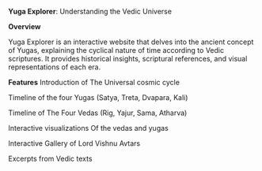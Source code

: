 **Yuga Explorer**: Understanding the Vedic Universe

**Overview**

Yuga Explorer is an interactive website that delves into the ancient concept of Yugas, explaining the cyclical nature of time according to Vedic scriptures. It provides historical insights, scriptural references, and visual representations of each era.

**Features**
Introduction of The Universal cosmic cycle 

Timeline of the four Yugas (Satya, Treta, Dvapara, Kali)

Timeline of The Four Vedas (Rig, Yajur, Sama, Atharva)

Interactive visualizations Of the vedas and yugas

Interactive Gallery of Lord Vishnu Avtars

Excerpts from Vedic texts
